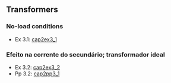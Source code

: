 ## Transformers
### No-load conditions
* Ex 3.1: [cap2ex3_1](https://en.smath.info/cloud/worksheet/48ru7aPr)  

### Efeito na corrente do secundário; transformador ideal
* Ex 3.2: [cap2ex3_2](https://en.smath.info/cloud/worksheet/CEAzWXTh)  
* Pp 3.2: [cap2pp3_1](https://en.smath.info/cloud/worksheet/cvw68qFo)  




